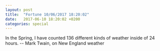 ```yaml
---
layout: post
title:  "Fortune 10/06/2017 18:20:02"
date:   2017-06-10 18:20:02 +0200
categories: special
---
```


In the Spring, I have counted 136 different kinds of weather inside of
24 hours.
		-- Mark Twain, on New England weather
